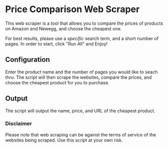 # Price Comparison Web Scraper

This web scraper is a tool that allows you to compare the prices of products on Amazon and Newegg, and choose the cheapest one.

For best results, please use a *specific* search term, and a short number of pages.
In order to start, click "Run All" and Enjoy! 

## Configuration

Enter the product name and the number of pages you would like to seach thru. The script will then scrape the websites, compare the prices, and choose the cheapest product for you to purchase.

## Output

The script will output the name, price, and URL of the cheapest product.

### Disclaimer

Please note that web scraping can be against the terms of service of the websites being scraped. Use this script at your own risk.
